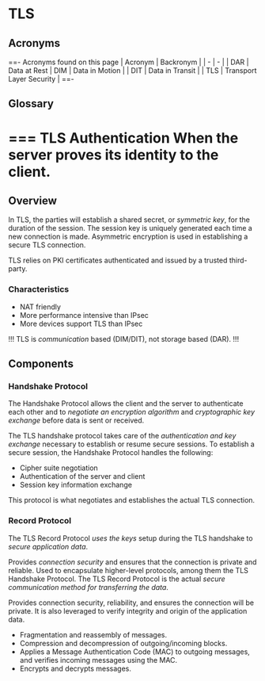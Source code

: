 # TLS

## Acronyms

==- Acronyms found on this page
| Acronym | Backronym |
| - | - |
| DAR | Data at Rest
| DIM | Data in Motion |
| DIT | Data in Transit |
| TLS | Transport Layer Security |
==-

## Glossary

=== TLS Authentication
When the server proves its identity to the client.
===

## Overview

In TLS, the parties will establish a shared secret, or *symmetric key*, for the duration of the session. The session key is uniquely generated each time a new connection is made. Asymmetric encryption is used in establishing a secure TLS connection.

TLS relies on PKI certificates authenticated and issued by a trusted third-party.

### Characteristics

- NAT friendly
- More performance intensive than IPsec
- More devices support TLS than IPsec

!!!
TLS is *communication* based (DIM/DIT), not storage based (DAR).
!!!

## Components

### Handshake Protocol

The Handshake Protocol allows the client and the server to authenticate each other and to *negotiate an encryption algorithm* and *cryptographic key exchange* before data is sent or received.

The TLS handshake protocol takes care of the *authentication and key exchange* necessary to establish or resume secure sessions. To establish a secure session, the Handshake Protocol handles the following:

- Cipher suite negotiation
- Authentication of the server and client
- Session key information exchange

This protocol is what negotiates and establishes the actual TLS connection.

### Record Protocol

The TLS Record Protocol *uses the keys* setup during the TLS handshake to *secure application data*.

Provides *connection security* and ensures that the connection is private and reliable. Used to encapsulate higher-level protocols, among them the TLS Handshake Protocol. The TLS Record Protocol is the actual *secure communication method for transferring the data*.

Provides connection security, reliability, and ensures the connection will be private. It is also leveraged to verify integrity and origin of the application data.

- Fragmentation and reassembly of messages.
- Compression and decompression of outgoing/incoming blocks.
- Applies a Message Authentication Code (MAC) to outgoing messages, and verifies incoming messages using the MAC.
- Encrypts and decrypts messages.
